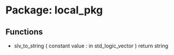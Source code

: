 # Package: local_pkg
## Functions
- slv_to_string <font id="function_arguments">(    constant value : in std_logic_vector
  )</font> <font id="function_return">return string</font>
